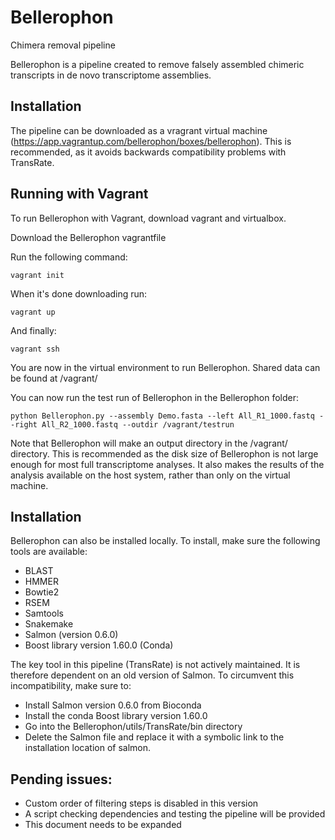 # Bellerophon
Chimera removal pipeline

Bellerophon is a pipeline created to remove falsely assembled chimeric transcripts in de novo transcriptome assemblies.

## Installation
The pipeline can be downloaded as a vragrant virtual machine (https://app.vagrantup.com/bellerophon/boxes/bellerophon). This is recommended, as it avoids backwards compatibility problems with TransRate.


## Running with Vagrant
To run Bellerophon with Vagrant, download vagrant and virtualbox. 

Download the Bellerophon vagrantfile

Run the following command:
```
vagrant init
```
When it's done downloading run:
```
vagrant up
```
And finally:
```
vagrant ssh
```

You are now in the virtual environment to run Bellerophon.
Shared data can be found at /vagrant/

You can now run the test run of Bellerophon in the Bellerophon folder:
```
python Bellerophon.py --assembly Demo.fasta --left All_R1_1000.fastq --right All_R2_1000.fastq --outdir /vagrant/testrun
```
Note that Bellerophon will make an output directory in the /vagrant/ directory. This is recommended as the disk size of Bellerophon is not large enough for most full transcriptome analyses. It also makes the results of the analysis available on the host system, rather than only on the virtual machine.


## Installation
Bellerophon can also be installed locally.
To install, make sure the following tools are available:
- BLAST
- HMMER
- Bowtie2
- RSEM
- Samtools
- Snakemake
- Salmon (version 0.6.0)
- Boost library version 1.60.0 (Conda)

The key tool in this pipeline (TransRate) is not actively maintained. It is therefore dependent on an old version of Salmon.
To circumvent this incompatibility, make sure to:
- Install Salmon version 0.6.0 from Bioconda
- Install the conda Boost library version 1.60.0
- Go into the Bellerophon/utils/TransRate/bin directory
- Delete the Salmon file and replace it with a symbolic link to the installation location of salmon.

## Pending issues:
  - Custom order of filtering steps is disabled in this version
  - A script checking dependencies and testing the pipeline will be provided
  - This document needs to be expanded
  
  



